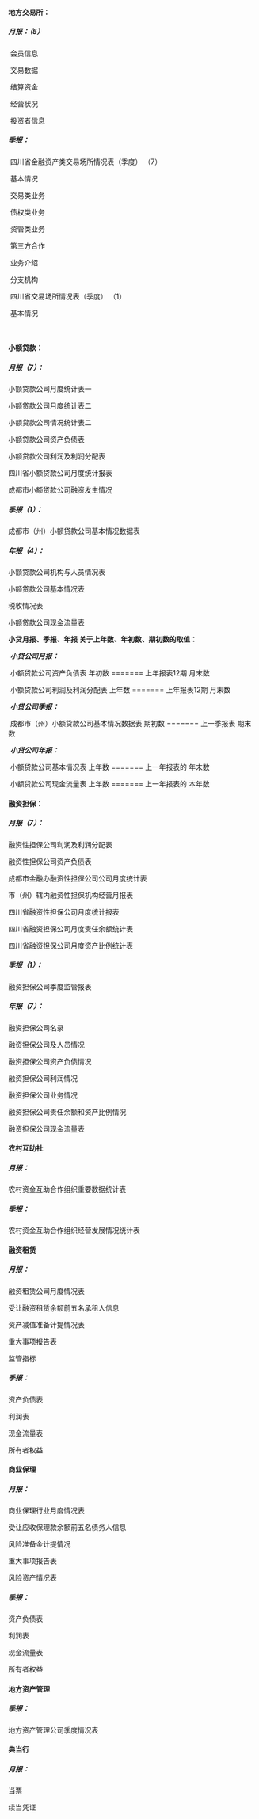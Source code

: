 #### **地方交易所：**

##### 	月报：（5）

​		会员信息

​		交易数据

​		结算资金

​		经营状况

​		投资者信息

##### 	季报：

​		四川省金融资产类交易场所情况表（季度）   （7）

​				基本情况

​				交易类业务

​				债权类业务

​				资管类业务

​				第三方合作

​				业务介绍

​				分支机构

​		四川省交易场所情况表（季度）  （1）

​				基本情况

​	

#### **小额贷款：**

##### 月报（7）：

小额贷款公司月度统计表一

 小额贷款公司月度统计表二

小额贷款公司情况统计表二

 小额贷款公司资产负债表

小额贷款公司利润及利润分配表

四川省小额贷款公司月度统计报表

成都市小额贷款公司融资发生情况

##### 季报（1）：

成都市（州）小额贷款公司基本情况数据表

##### 年报（4）：

小额贷款公司机构与人员情况表

小额贷款公司基本情况表

税收情况表

小额贷款公司现金流量表



**小贷月报、季报、年报 关于上年数、年初数、期初数的取值：**

​	***小贷公司月报：***

​		小额贷款公司资产负债表                    年初数    =======     上年报表12期  月末数

​		小额贷款公司利润及利润分配表        上年数     =======     上年报表12期  月末数

​	***小贷公司季报：***

​		成都市（州）小额贷款公司基本情况数据表         期初数      =======     上一季报表  期末数

​	***小贷公司年报：***

​		小额贷款公司基本情况表                    上年数     =======      上一年报表的  年末数

​		小额贷款公司现金流量表                    上年数     =======      上一年报表的  本年数



#### 融资担保：

##### 月报（7）：

融资性担保公司利润及利润分配表

融资性担保公司资产负债表

成都市金融办融资性担保公司公司月度统计表

市（州）辖内融资性担保机构经营月报表

四川省融资性担保公司月度统计报表

四川省融资担保公司月度责任余额统计表

四川省融资担保公司月度资产比例统计表

##### 季报（1）：

融资担保公司季度监管报表

##### 年报（7）：

 融资担保公司名录

融资担保公司及人员情况

融资担保公司资产负债情况

融资担保公司利润情况

 融资担保公司业务情况

 融资担保公司责任余额和资产比例情况

 融资担保公司现金流量表



#### 农村互助社

##### 月报：

农村资金互助合作组织重要数据统计表

##### 季报：

农村资金互助合作组织经营发展情况统计表



#### 融资租赁

##### 月报：

 融资租赁公司月度情况表

 受让融资租赁余额前五名承租人信息

 资产减值准备计提情况表

 重大事项报告表

 监管指标

##### 季报：

 资产负债表

 利润表

 现金流量表

 所有者权益



#### 商业保理

##### 月报：

 商业保理行业月度情况表

受让应收保理款余额前五名债务人信息

 风险准备金计提情况

 重大事项报告表

 风险资产情况表

##### 季报：

 资产负债表

 利润表

 现金流量表

 所有者权益







#### 地方资产管理

##### 季报：

地方资产管理公司季度情况表









#### 典当行

##### 月报：

当票

 续当凭证





